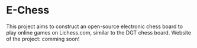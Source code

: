 # E-Chess

This project aims to construct an open-source electronic chess board to play online games on Lichess.com, similar to the DGT chess board.
Website of the project: comming soon!
